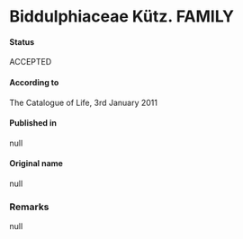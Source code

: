 Biddulphiaceae Kütz. FAMILY
=======

#### Status
ACCEPTED

#### According to
The Catalogue of Life, 3rd January 2011

#### Published in
null

#### Original name
null

### Remarks
null